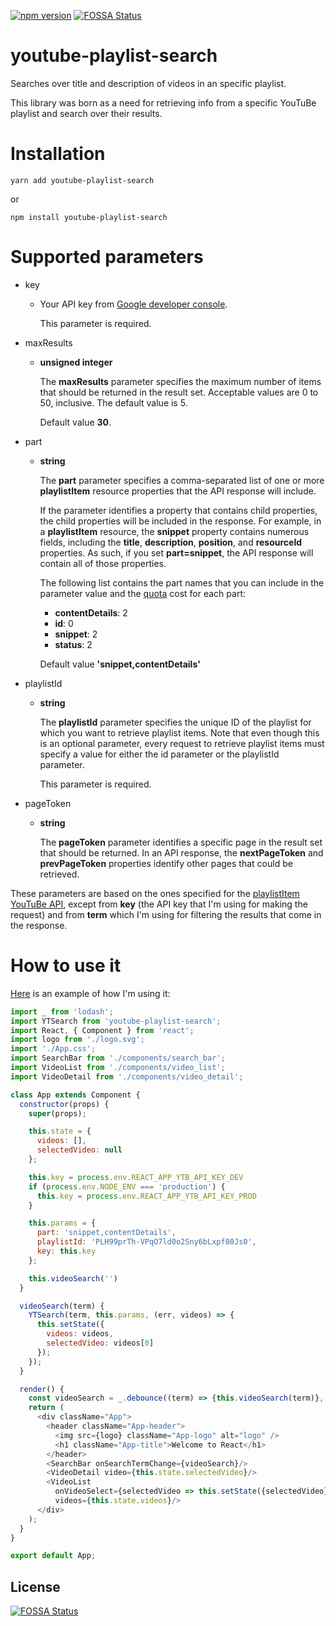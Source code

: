 [![npm version](https://badge.fury.io/js/youtube-playlist-search.svg)](https://badge.fury.io/js/youtube-playlist-search)
[![FOSSA Status](https://app.fossa.io/api/projects/git%2Bgithub.com%2Fnisevi%2Fyoutube-playlist-search.svg?type=shield)](https://app.fossa.io/projects/git%2Bgithub.com%2Fnisevi%2Fyoutube-playlist-search?ref=badge_shield)

# youtube-playlist-search

Searches over title and description of videos in an specific playlist.

This library was born as a need for retrieving info from a specific YouTuBe playlist and search over their results.

# Installation

`yarn add youtube-playlist-search`

or

`npm install youtube-playlist-search`

# Supported parameters

  - key
    - Your API key from [Google developer console](https://console.developers.google.com/apis/credentials).
      
      This parameter is required.

  - maxResults
    - **unsigned integer**
    
      The **maxResults** parameter specifies the maximum number of items that should be returned in the result set. Acceptable values are 0 to 50, inclusive. The default value is 5.

      Default value **30**.

  - part
    - **string**
    
      The **part** parameter specifies a comma-separated list of one or more **playlistItem** resource properties that the API response will include.
      
      If the parameter identifies a property that contains child properties, the child properties will be included in the response. For example, in a **playlistItem** resource, the **snippet** property contains numerous fields, including the **title**, **description**, **position**, and **resourceId** properties. As such, if you set **part=snippet**, the API response will contain all of those properties.
      
      The following list contains the part names that you can include in the parameter value and the [quota](https://developers.google.com/youtube/v3/getting-started#quota) cost for each part:
      - **contentDetails**: 2
      - **id**: 0
      - **snippet**: 2
      - **status**: 2

      Default value **'snippet,contentDetails'**

  - playlistId
    - **string**
    
      The **playlistId** parameter specifies the unique ID of the playlist for which you want to retrieve playlist items. Note that even though this is an optional parameter, every request to retrieve playlist items must specify a value for either the id parameter or the playlistId parameter.

      This parameter is required.

  - pageToken
    - **string**

      The **pageToken** parameter identifies a specific page in the result set that should be returned. In an API response, the **nextPageToken** and **prevPageToken** properties identify other pages that could be retrieved.

These parameters are based on the ones specified for the [playlistItem YouTuBe API](https://developers.google.com/youtube/v3/docs/playlistItems), except from **key** (the API key that I'm using for making the request) and from **term** which I'm using for filtering the results that come in the response.

# How to use it

[Here](https://github.com/nisevi/scrums/blob/master/src/App.js) is an example of how I'm using it:

```javascript
import _ from 'lodash';
import YTSearch from 'youtube-playlist-search';
import React, { Component } from 'react';
import logo from './logo.svg';
import './App.css';
import SearchBar from './components/search_bar';
import VideoList from './components/video_list';
import VideoDetail from './components/video_detail';

class App extends Component {
  constructor(props) {
    super(props);

    this.state = {
      videos: [],
      selectedVideo: null
    };

    this.key = process.env.REACT_APP_YTB_API_KEY_DEV
    if (process.env.NODE_ENV === 'production') {
      this.key = process.env.REACT_APP_YTB_API_KEY_PROD
    }

    this.params = {
      part: 'snippet,contentDetails',
      playlistId: 'PLH99prTh-VPqO7ld0o2Sny6bLxpf80Js0',
      key: this.key
    };

    this.videoSearch('')
  }

  videoSearch(term) {
    YTSearch(term, this.params, (err, videos) => {
      this.setState({
        videos: videos,
        selectedVideo: videos[0]
      });
    });
  }

  render() {
    const videoSearch = _.debounce((term) => {this.videoSearch(term)}, 300);
    return (
      <div className="App">
        <header className="App-header">
          <img src={logo} className="App-logo" alt="logo" />
          <h1 className="App-title">Welcome to React</h1>
        </header>
        <SearchBar onSearchTermChange={videoSearch}/>
        <VideoDetail video={this.state.selectedVideo}/>
        <VideoList
          onVideoSelect={selectedVideo => this.setState({selectedVideo})}
          videos={this.state.videos}/>
      </div>
    );
  }
}

export default App;
``` 

## License
[![FOSSA Status](https://app.fossa.io/api/projects/git%2Bgithub.com%2Fnisevi%2Fyoutube-playlist-search.svg?type=large)](https://app.fossa.io/projects/git%2Bgithub.com%2Fnisevi%2Fyoutube-playlist-search?ref=badge_large)
